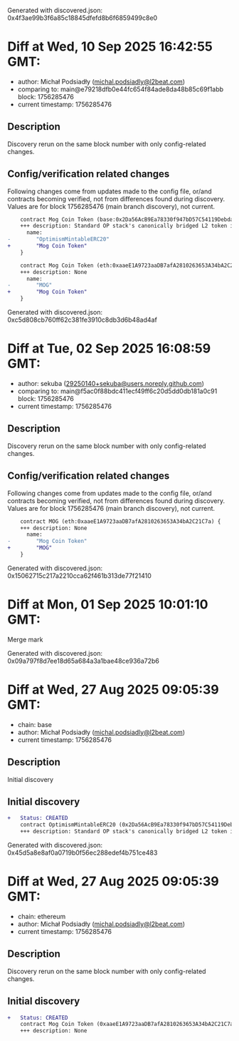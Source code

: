 Generated with discovered.json: 0x4f3ae99b3f6a85c18845dfefd8b6f6859499c8e0

# Diff at Wed, 10 Sep 2025 16:42:55 GMT:

- author: Michał Podsiadły (<michal.podsiadly@l2beat.com>)
- comparing to: main@e79218dfb0e44fc654f84ade8da48b85c69f1abb block: 1756285476
- current timestamp: 1756285476

## Description

Discovery rerun on the same block number with only config-related changes.

## Config/verification related changes

Following changes come from updates made to the config file,
or/and contracts becoming verified, not from differences found during
discovery. Values are for block 1756285476 (main branch discovery), not current.

```diff
    contract Mog Coin Token (base:0x2Da56AcB9Ea78330f947bD57C54119Debda7AF71) {
    +++ description: Standard OP stack's canonically bridged L2 token implementation with upgrade capabilities.
      name:
-        "OptimismMintableERC20"
+        "Mog Coin Token"
    }
```

```diff
    contract Mog Coin Token (eth:0xaaeE1A9723aaDB7afA2810263653A34bA2C21C7a) {
    +++ description: None
      name:
-        "MOG"
+        "Mog Coin Token"
    }
```

Generated with discovered.json: 0xc5d808cb760ff62c381fe3910c8db3d6b48ad4af

# Diff at Tue, 02 Sep 2025 16:08:59 GMT:

- author: sekuba (<29250140+sekuba@users.noreply.github.com>)
- comparing to: main@f5ac0f88bdc411ecf49ff6c20d5dd0db181a0c91 block: 1756285476
- current timestamp: 1756285476

## Description

Discovery rerun on the same block number with only config-related changes.

## Config/verification related changes

Following changes come from updates made to the config file,
or/and contracts becoming verified, not from differences found during
discovery. Values are for block 1756285476 (main branch discovery), not current.

```diff
    contract MOG (eth:0xaaeE1A9723aaDB7afA2810263653A34bA2C21C7a) {
    +++ description: None
      name:
-        "Mog Coin Token"
+        "MOG"
    }
```

Generated with discovered.json: 0x15062715c217a2210cca62f461b313de77f21410

# Diff at Mon, 01 Sep 2025 10:01:10 GMT:

Merge mark

Generated with discovered.json: 0x09a797f8d7ee18d65a684a3a1bae48ce936a72b6

# Diff at Wed, 27 Aug 2025 09:05:39 GMT:

- chain: base
- author: Michał Podsiadły (<michal.podsiadly@l2beat.com>)
- current timestamp: 1756285476

## Description

Initial discovery

## Initial discovery

```diff
+   Status: CREATED
    contract OptimismMintableERC20 (0x2Da56AcB9Ea78330f947bD57C54119Debda7AF71)
    +++ description: Standard OP stack's canonically bridged L2 token implementation with upgrade capabilities.
```

Generated with discovered.json: 0x45d5a8e8af0a0719b0f56ec288edef4b751ce483

# Diff at Wed, 27 Aug 2025 09:05:39 GMT:

- chain: ethereum
- author: Michał Podsiadły (<michal.podsiadly@l2beat.com>)
- current timestamp: 1756285476

## Description

Discovery rerun on the same block number with only config-related changes.

## Initial discovery

```diff
+   Status: CREATED
    contract Mog Coin Token (0xaaeE1A9723aaDB7afA2810263653A34bA2C21C7a)
    +++ description: None
```

